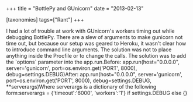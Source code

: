 +++
title = "BottlePy and GUnicorn"
date = "2013-02-13"

[taxonomies]
tags=["Rant"]
+++

I had a lot of trouble at work with GUnicorn's workers timing out while debugging BottlePy. There are a slew of arguments to make gunicorn not time out, but because our setup was geared to Heroku, it wasn't clear how to introduce command line arguments. The solution was not to place anything inside the Procfile or to change the calls. The solution was to add the \`options\` parameter into the app.run.Before: app.run(host="0.0.0.0", server='gunicorn', port=os.environ.get('PORT', 8000), debug=settings.DEBUG)After: app.run(host="0.0.0.0", server='gunicorn', port=os.environ.get('PORT', 8000), debug=settings.DEBUG, \*\*serverargs)Where serverargs is a dictionary of the following form:serverargs = {'timeout':'6000', 'workers':'1'} if settings.DEBUG else {}
